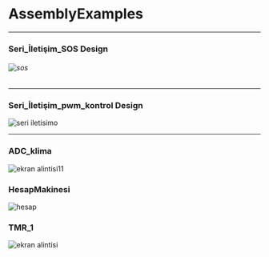 # AssemblyExamples

---------------------------------------------------------------------------------------------------------------------------------------

### Seri_İletişim_SOS Design

###### ![sos](https://user-images.githubusercontent.com/28316968/49404379-56cd0d00-f760-11e8-88b8-5920550bab31.PNG)

---------------------------------------------------------------------------------------------------------------------------------------

### Seri_İletişim_pwm_kontrol Design

![seri iletisimo](https://user-images.githubusercontent.com/28316968/49404468-9693f480-f760-11e8-84df-484356316298.PNG)

---------------------------------------------------------------------------------------------------------------------------------------

### ADC_klima

![ekran alintisi11](https://user-images.githubusercontent.com/28316968/49478513-01acfc00-f831-11e8-8843-70972ff8f713.PNG)


### HesapMakinesi

![hesap](https://user-images.githubusercontent.com/28316968/49579445-4a61d380-f95d-11e8-82da-3ca180793cf6.PNG)

### TMR_1

![ekran alintisi](https://user-images.githubusercontent.com/28316968/49665471-073f5780-fa66-11e8-8074-41c0fe568a44.PNG)


